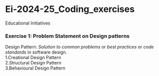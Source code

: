 # Ei-2024-25_Coding_exercises
Educational Initiatives 

### Exercise 1: Problem Statement on Design patterns
Design Pattern:  *Solution to common problems* or *best practices* or *code standards* in software design.
   <br />1.Creational Design Pattern
   <br />2.Structural Design Pattern
   <br />3.Behavioural Design Pattern

